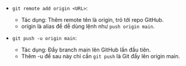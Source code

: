 - `git remote add origin <URL>`:
    - Tác dụng: Thêm remote tên là origin, trỏ tới repo GitHub.
    - origin là alias để dễ dùng lệnh như `push origin main`.

- `git push -u origin main`:
    - Tác dụng: Đẩy branch main lên GitHub lần đầu tiên.
    - Thêm -u để sau này chỉ cần `git push` là Git đẩy lên origin main.
